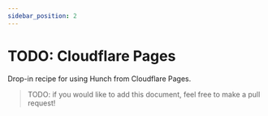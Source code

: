 ```yaml
---
sidebar_position: 2
---
```


# TODO: Cloudflare Pages

Drop-in recipe for using Hunch from Cloudflare Pages.

> TODO: if you would like to add this document, feel free to make a pull request!
